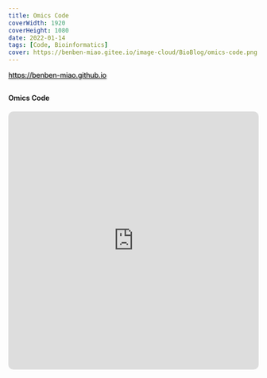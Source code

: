 ```yaml
---
title: Omics Code
coverWidth: 1920
coverHeight: 1080
date: 2022-01-14
tags: [Code, Bioinformatics]
cover: https://benben-miao.gitee.io/image-cloud/BioBlog/omics-code.png
---
```


<!-- <div style="background-color: #eeeeee; width: 120px; padding:5px 20px; border-radius: 3px;">Read More</div> -->
<!-- more -->

<div class="card">
  <a href="https://benben-miao.github.io" style="text-shadow: 1px 1px 3px #888;">https://benben-miao.github.io</a>
</div>

## 
#### Omics Code
<div class="frame">
  <iframe id="iframe" height="100%" width="100%" onload="changeFrameHeight()" frameborder="0" allowfullscreen mozallowfullscreen="true" webkitallowfullscreen="true" allow="fullscreen; autoplay; vr" 
  style="width: 100%; height: 520px; border-radius: 10px;" 
  src="https://13986598.fkwcd.cn/index.jsp?id=daqp6Z36&slv=1&sid=n77a&v=oosnVwvrINA4B6Dm3SexTBi1-Ddo">
  </iframe>
</div>

<script>
    function changeFrameHeight() {
        var iframe = document.getElementById("iframe");
        iframe.height = document.documentElement.clientHeight;
    }
    window.onresize = function() {
        changeFrameHeight();
    }
</script>